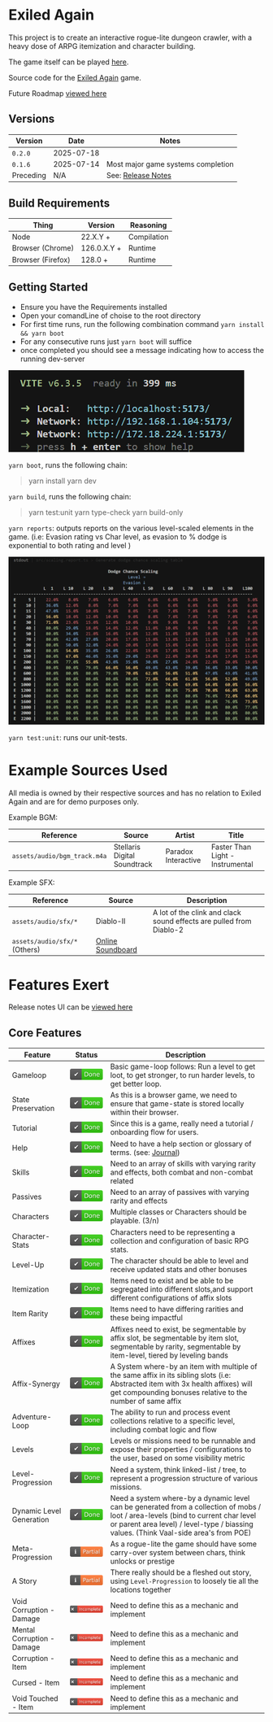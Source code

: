 # Exiled Again

This project is to create an interactive rogue-lite dungeon crawler, with a heavy dose of ARPG itemization and character building.

The game itself can be played [here](https://exile-manager-andrew-davidsons-projects.vercel.app/).


Source code for the [Exiled Again](https://exile-manager-andrew-davidsons-projects.vercel.app/) game.

Future Roadmap [viewed here](https://exile-manager-andrew-davidsons-projects.vercel.app/roadmap)

## Versions

| Version | Date | Notes |
| ----------- | ----------- | ----------- | 
| `0.2.0` | 2025-07-18 |  |
| `0.1.6` | 2025-07-14 | Most major game systems completion |
| Preceding | N/A | See: [Release Notes](https://exile-manager-andrew-davidsons-projects.vercel.app/release-notes) |

## Build Requirements

| Thing | Version | Reasoning |
| ----------- | ----------- | ----------- | 
| Node | 22.X.Y +  | Compilation |
| Browser (Chrome) | 126.0.X.Y +  | Runtime |
| Browser (Firefox) | 128.0 +  | Runtime |


## Getting Started

* Ensure you have the Requirements installed
* Open your comandLine of choise to the root directory
* For first time runs, run the following combination command `yarn install && yarn boot`
* For any consecutive runs just `yarn boot` will suffice
* once completed you should see a message indicating how to access the running dev-server


![Done](./documentation/boot.png)

`yarn boot`, runs the following chain:
> yarn install
> yarn dev

`yarn build`, runs the following chain:
> yarn test:unit
> yarn type-check
> yarn build-only

`yarn reports`: outputs reports on the various level-scaled elements in the game. (i.e: Evasion rating vs Char level, as evasion to % dodge is exponential to both rating and level )

![Evasion to Dodge](./documentation/dynamicScaling.png)


`yarn test:unit`: runs our unit-tests.




# Example Sources Used

All media is owned by their respective sources and has no relation to Exiled Again and are for demo purposes only.

Example BGM: 

| Reference | Source | Artist | Title |
| ----------- | ----------- | ----------- | ----------- | 
| `assets/audio/bgm_track.m4a` | Stellaris Digital Soundtrack | Paradox Interactive | Faster Than Light - Instrumental |


Example SFX:

| Reference | Source | Description |
| ----------- | ----------- | ----------- |
| `assets/audio/sfx/*` | Diablo-II | A lot of the clink and clack sound effects are pulled from Diablo-2 |
| `assets/audio/sfx/*` (Others) | [Online Soundboard](https://www.myinstants.com) |  |


# Features Exert

Release notes UI can be [viewed here](https://exile-manager-andrew-davidsons-projects.vercel.app/release-notes)

## Core Features

| Feature | Status | Description |
| ----------- | ----------- | ----------- | 
| Gameloop | ![Done](./documentation/done.svg) | Basic game-loop follows: Run a level to get loot, to get stronger, to run harder levels, to get better loop. |
| State Preservation | ![Done](./documentation/done.svg) | As this is a browser game, we need to ensure that game-state is stored locally within their browser. |
| Tutorial | ![Done](./documentation/done.svg) | Since this is a game, really need a tutorial / onboarding flow for users. |
| Help | ![Done](./documentation/done.svg) | Need to have a help section or glossary of terms. (see: [Journal](https://exile-manager-andrew-davidsons-projects.vercel.app/journal)) |
| Skills | ![Done](./documentation/done.svg) | Need to an array of skills with varying rarity and effects, both combat and non-combat related |
| Passives | ![Done](./documentation/done.svg) | Need to an array of passives with varying rarity and effects |
| Characters | ![Done](./documentation/done.svg) | Multiple classes or Characters should be playable. (3/n) |
| Character-Stats | ![Done](./documentation/done.svg) | Characters need to be representing a collection and configuration of basic RPG stats. |
| Level-Up | ![Done](./documentation/done.svg) | The character should be able to level and receive updated stats and other bonuses |
| Itemization | ![Done](./documentation/done.svg) | Items need to exist and be able to be segregated into different slots,and support different configurations of affix slots |
| Item Rarity | ![Done](./documentation/done.svg) | Items need to have differing rarities and these being impactful |
| Affixes | ![Done](./documentation/done.svg) | Affixes need to exist, be segmentable by affix slot, be segmentable by item slot, segmentable by rarity, segmentable by item-level, tiered by leveling bands |
| Affix-Synergy | ![Done](./documentation/done.svg) | A System where-by an item with multiple of the same affix in its sibling slots (i.e: Abstracted item with 3x health affixes) will get compounding bonuses relative to the number of same affix |
| Adventure-Loop | ![Done](./documentation/done.svg) | The ability to run and process event collections relative to a specific level, including combat logic and flow  |
| Levels | ![Done](./documentation/done.svg) | Levels or missions need to be runnable and expose their properties / configurations to the user, based on some visibility metric |
| Level-Progression | ![Done](./documentation/done.svg) | Need a system, think linked-list / tree, to represent a progression structure of various missions. |
| Dynamic Level Generation | ![Done](./documentation/done.svg) | Need a system where-by a dynamic level can be generated from a collection of mobs / loot / area-levels (bind to current char level or parent area level) / level-type / biassing values. (Think Vaal-side area's from POE) |
| Meta-Progression | ![Partial](./documentation/partial.svg) | As a rogue-lite the game should have some carry-over system between chars, think unlocks or prestige |
| A Story | ![Partial](./documentation/partial.svg) | There really should be a fleshed out story, using `Level-Progression` to loosely tie all the locations together |
| Void Corruption - Damage | ![Pending](./documentation/incomplete.svg) | Need to define this as a mechanic and implement |
| Mental Corruption - Damage | ![Pending](./documentation/incomplete.svg) | Need to define this as a mechanic and implement |
| Corruption - Item | ![Pending](./documentation/incomplete.svg) | Need to define this as a mechanic and implement |
| Cursed - Item | ![Pending](./documentation/incomplete.svg) | Need to define this as a mechanic and implement |
| Void Touched - Item | ![Pending](./documentation/incomplete.svg) | Need to define this as a mechanic and implement |
